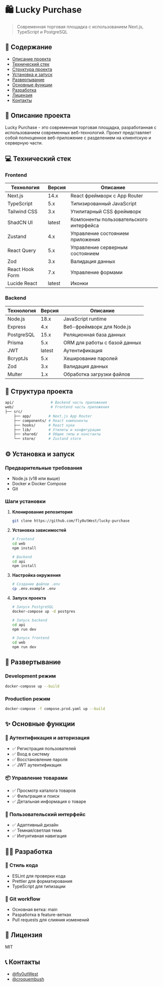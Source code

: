 # 🛍️ Lucky Purchase

> Современная торговая площадка с использованием Next.js, TypeScript и PostgreSQL

## 📑 Содержание

- [Описание проекта](#-описание-проекта)
- [Технический стек](#-технический-стек)
- [Структура проекта](#-структура-проекта)
- [Установка и запуск](#-установка-и-запуск)
- [Развертывание](#-развертывание)
- [Основные функции](#-основные-функции)
- [Разработка](#-разработка)
- [Лицензия](#-лицензия)
- [Контакты](#-контакты)

## 🚀 Описание проекта

Lucky Purchase - это современная торговая площадка, разработанная с использованием современных веб-технологий. Проект представляет собой полноценное веб-приложение с разделением на клиентскую и серверную части.

## 💻 Технический стек

### Frontend

| Технология      | Версия | Описание                                |
| --------------- | ------ | --------------------------------------- |
| Next.js         | 14.x   | React фреймворк с App Router            |
| TypeScript      | 5.x    | Типизированный JavaScript               |
| Tailwind CSS    | 3.x    | Утилитарный CSS фреймворк               |
| ShadCN UI       | latest | Компоненты пользовательского интерфейса |
| Zustand         | 4.x    | Управление состоянием приложения        |
| React Query     | 5.x    | Управление серверным состоянием         |
| Zod             | 3.x    | Валидация данных                        |
| React Hook Form | 7.x    | Управление формами                      |
| Lucide React    | latest | Иконки                                  |

### Backend

| Технология | Версия | Описание                      |
| ---------- | ------ | ----------------------------- |
| Node.js    | 18.x   | JavaScript runtime            |
| Express    | 4.x    | Веб-фреймворк для Node.js     |
| PostgreSQL | 15.x   | Реляционная база данных       |
| Prisma     | 5.x    | ORM для работы с базой данных |
| JWT        | latest | Аутентификация                |
| BcryptJs   | 5.x    | Хеширование паролей           |
| Zod        | 3.x    | Валидация данных              |
| Multer     | 1.x    | Обработка загрузки файлов     |

## 📁 Структура проекта

```bash
api/                 # Backend часть приложения
web/                 # Frontend часть приложения
├── src/
    ├── app/        # Next.js App Router
    ├── components/ # React компоненты
    ├── hooks/      # React хуки
    ├── lib/        # Утилиты и конфигурации
    ├── shared/     # Общие типы и константы
    └── store/      # Zustand store

```

## ⚙️ Установка и запуск

### Предварительные требования

- Node.js (v18 или выше)
- Docker и Docker Compose
- Git

### Шаги установки

1. **Клонирование репозитория**

   ```bash
   git clone https://github.com/fly0utWest/lucky-purchase
   ```

2. **Установка зависимостей**

   ```bash
   # Frontend
   cd web
   npm install

   # Backend
   cd api
   npm install
   ```

3. **Настройка окружения**

   ```bash
   # Создание файлов .env
   cp .env.example .env
   ```

4. **Запуск проекта**

   ```bash
   # Запуск PostgreSQL
   docker-compose up -d postgres

   # Запуск backend
   cd api
   npm run dev

   # Запуск frontend
   cd web
   npm run dev
   ```

## 🚢 Развертывание

### Development режим

```bash
docker-compose up --build
```

### Production режим

```bash
docker-compose -f compose.prod.yaml up --build
```

## ✨ Основные функции

### 🔐 Аутентификация и авторизация

- ✅ Регистрация пользователей
- ✅ Вход в систему
- ✅ Восстановление пароля
- ✅ JWT аутентификация

### 📦 Управление товарами

- ✅ Просмотр каталога товаров
- ✅ Фильтрация и поиск
- ✅ Детальная информация о товаре

### 🎨 Пользовательский интерфейс

- ✅ Адаптивный дизайн
- ✅ Темная/светлая тема
- ✅ Интуитивная навигация

## 👨‍💻 Разработка

### 🎯 Стиль кода

- ESLint для проверки кода
- Prettier для форматирования
- TypeScript для типизации

### 🔄 Git workflow

- Основная ветка: main
- Разработка в feature-ветках
- Pull requests для слияния изменений

## 📄 Лицензия

MIT

## 📞 Контакты

- [@fly0utWest](https://github.com/fly0utWest)
- [@croquembush](https://github.com/croquembush)
